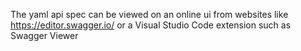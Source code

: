 The yaml api spec can be viewed on an online ui from websites like https://editor.swagger.io/ or a Visual Studio Code extension such as Swagger Viewer